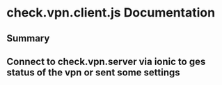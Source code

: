 ﻿check.vpn.client.js Documentation
======================
Summary
-------
Connect to check.vpn.server via ionic to ges status of the vpn or sent some settings 
------------


